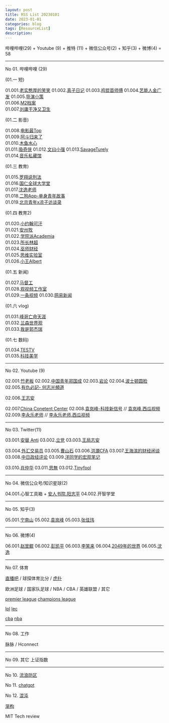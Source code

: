 ```yaml
---
layout: post
title: RSS List 20230101
date: 2023-01-01
categories: blog
tags: [ResourceList]
description: 
---
```


哔哩哔哩(29) + Youtube (9) + 推特 (11) + 微信公众号(2) + 知乎(3) + 微博(4) = 58

---------------------------------------------------------------------------------------------------------------------------------
No 01. 哔哩哔哩 (29) 

(01.一 短)

01.001.[老实憨厚的笑笑](https://space.bilibili.com/8739477)
01.002.[真子日记](https://space.bilibili.com/1155574439)
01.003.[鸡锟苗师傅](https://space.bilibili.com/476374213)
01.004.[艺能人金广发](https://space.bilibili.com/38157763)
01.005.[导演小策](https://space.bilibili.com/81824112)  
01.006.[M2档案](https://space.bilibili.com/702909260)  
01.007.[刘庸干净又卫生](https://space.bilibili.com/533459953) 

(01.二 影音)

01.008.[电影最Top](https://space.bilibili.com/17819768)  
01.009.[阿斗归来了](https://space.bilibili.com/21837784)  
01.010.[木鱼水心](https://space.bilibili.com/927587)  
01.011.[吸奇侠](https://space.bilibili.com/414350632) 
01.012.[文曰小强](https://space.bilibili.com/19456751/video)
01.013.[SavageTurely](https://space.bilibili.com/65553886)  
01.014.[音乐私藏馆](https://space.bilibili.com/229733301) 


(01.三 教育)

01.015.[罗翔说刑法](https://space.bilibili.com/517327498)  
01.016.[国仁全球大学堂](https://space.bilibili.com/679619486)  
01.017.[沈逸老师](https://space.bilibili.com/648113003)  
01.018.[二狗App-单身青年故事](https://space.bilibili.com/524930260)  
01.019.[北京青年x凉子访谈录](https://space.bilibili.com/496688267)  

(01.四 教育2)

01.020.[小约翰可汗](https://space.bilibili.com/23947287)  
01.021.[安州牧](https://space.bilibili.com/7481602)  
01.022.[学院派Academia](https://space.bilibili.com/96639395)  
01.023.[所长林超](https://space.bilibili.com/520155988)  
01.024.[巫师财经](https://space.bilibili.com/472747194)  
01.025.[思维实验室](https://space.bilibili.com/14583962)  
01.026.[小王Albert](https://space.bilibili.com/1140672573/video)

(01.五 新闻)

01.027.[马督工](https://space.bilibili.com/316568752)  
01.028.[观视频工作室](https://space.bilibili.com/54992199)  
01.029.[一条视频](https://space.bilibili.com/4543111) 
01.030.[网易新闻](https://space.bilibili.com/31283043) 

(01.六 vlog)

01.031.[峰哥亡命天涯](https://space.bilibili.com/35847683)  
01.032.[兰森世界观](https://space.bilibili.com/382478158)  
01.033.[我是郭杰瑞](https://space.bilibili.com/176037767)  

(01.七 数码)

01.034.[TESTV](https://space.bilibili.com/11336264)  
01.035.[科技美学](https://space.bilibili.com/3766866)  



---------------------------------------------------------------------------------------------------------------------------------
No 02. Youtube (9)

02.001.[竹老板](https://m.youtube.com/@bamboo_boss/videos)
02.002.[中国青年郑国成](https://m.youtube.com/@ZhengGuocheng/videos)
02.003.[岩论](https://m.youtube.com/@yantalk9906/videos)
02.004.[波士顿圆脸](https://m.youtube.com/@-360face/videos)
02.005.[有仇必記- 何志光頻道](https://m.youtube.com/@-hockjonathan9589/videos)

02.006.[王志安](https://m.youtube.com/@wangzhian/videos)

02.007.[China Conetent Center](https://m.youtube.com/@chinacontentcenter/videos)
02.008.[袁岚峰-科技新信号](https://www.youtube.com/@TechSignal2023/videos)  // [袁岚峰.西瓜视频](https://www.ixigua.com/home/62435616925/?wid_try=1)
02.009.[李永乐老师](https://m.youtube.com/@TchLiyongle/videos) // [李永乐老师.西瓜视频](https://www.ixigua.com/home/4234740937/)

---------------------------------------------------------------------------------------------------------------------------------
No 03. Twitter(11)

03.001.[安替 Anti](https://twitter.com/mranti)
03.002.[立党](https://twitter.com/lidangzzz)
03.003.[王局志安](https://twitter.com/wangzhian8848)

03.004.[外汇交易员](https://twitter.com/myfxtrader)
03.005.[曹山石](https://twitter.com/caolei1)
03.006.[洪灝CFA](https://twitter.com/HAOHONG_CFA)
03.007.[王海滨的财经闲谈](https://twitter.com/wangwatchworld)
03.008.[中日政经评论](https://twitter.com/xzzzjpl)
03.009.[洋同学的宏观笔记](https://twitter.com/locean0410)

03.010.[肖仲华](https://twitter.com/XiaozhPhD04)
03.011.[思無](https://twitter.com/shuilovesbooks)
03.012.[Tinyfool](https://twitter.com/tinyfool)


---------------------------------------------------------------------------------------------------------------------------------
No 04. 微信公众号/知识星球(2)

04.001.心智工具箱 + [安人书院.阳志平](https://wx.zsxq.com/dweb2/index/group/145442414242)
04.002.开智学堂

---------------------------------------------------------------------------------------------------------------------------------
No 05. 知乎(3)

05.001.[宁南山](https://www.zhihu.com/people/ningnanshan)
05.002.[袁岚峰](https://www.zhihu.com/people/yuan-lan-feng-8)
05.003.[张佳玮](https://www.zhihu.com/people/zhang-jia-wei)

---------------------------------------------------------------------------------------------------------------------------------
No 06. 微博(4)

06.001.[赵昱鲲](https://m.weibo.cn/u/1787094780)
06.002.[彭凯平](https://m.weibo.cn/u/5048169615)
06.003.[李笑来](https://m.weibo.cn/u/1576218000)
06.004.[2049年的世界](https://m.weibo.cn/u/1158166641)
06.005.[沈逸](https://weibo.com/shyfd)

---------------------------------------------------------------------------------------------------------------------------------
No 07. 体育

[直播吧](http://www.zhibo8.com/) / 球探体育比分 / [虎扑](https://bbs.hupu.com/)

欧洲足球 / 国家队足球 / NBA / CBA / 英雄联盟 / 其它

[premier league](https://www.oddsportal.com/soccer/england/premier-league/)
[champions league](https://www.oddsportal.com/soccer/europe/champions-league/)

[lpl](https://www.oddsportal.com/esports/china/league-of-legends-lpl/standings/)
[lec](https://www.oddsportal.com/esports/europe/league-of-legends-lec/)


[cba](https://www.oddsportal.com/basketball/china/cba/)
[nba](https://www.oddsportal.com/basketball/usa/nba/)

---------------------------------------------------------------------------------------------------------------------------------
No 08. 工作

脉脉 / Hconnect

---------------------------------------------------------------------------------------------------------------------------------

No 09. 其它
上证指数

---------------------------------------------------------------------------------------------------------------------------------
No 10. [流浪防区](https://www.reddit.com/r/China_irl/)

No 11. [chatgpt](https://chat.openai.com/chat/c26a877b-9ab7-4fb2-83d2-4ba6c414a551)

No 12. [混沌](https://www.hundun.cn/course)


[渐构](https://www.modevol.com/mine/wallet)

MIT Tech review
